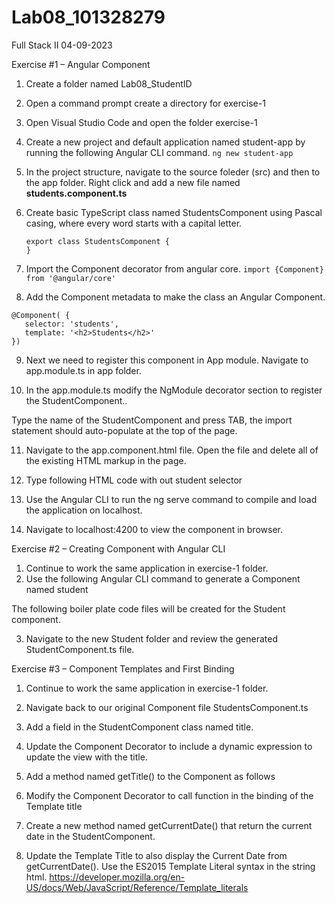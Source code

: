 # Lab08_101328279
Full Stack II  04-09-2023

Exercise #1 – Angular Component
1.	Create a folder named Lab08_StudentID
2.	Open a command prompt create a directory for exercise-1
3.	Open Visual Studio Code and open the folder exercise-1
4.	 Create a new project and default application named student-app by running the following Angular CLI command.
        ```ng new student-app```

5.	In the project structure, navigate to the source foleder (src) and then to the app folder.  Right click and add a new file named **students.component.ts**

6.	Create basic TypeScript class named StudentsComponent using Pascal casing, where every word starts with a capital letter.
    ```
    export class StudentsComponent {
    }
     ```
 
7.	Import the Component decorator from angular core.
 ```import {Component} from '@angular/core'```
 
8.	Add the Component metadata to make the class an Angular Component.
 ```
 @Component( {
    selector: 'students',
    template: '<h2>Students</h2>'
})
```

9.	Next we need to register this component in App module. Navigate to app.module.ts
in app folder.
 

10.	In the app.module.ts modify the NgModule decorator section to register the StudentComponent..
 

Type the name of the StudentComponent and press TAB, the import statement should auto-populate at the top of the page.

 


11.	Navigate to the app.component.html file. Open the file and delete all of the existing HTML markup in the page.
 
12.	Type following HTML code with out student selector <students></students>
 
13.	Use the Angular CLI to run the ng serve command to compile and load the application on localhost.
 
14.	Navigate to localhost:4200 to view the component in browser.

 

Exercise #2 – Creating Component with Angular CLI 

1.	Continue to work the same application in exercise-1 folder.
2.	Use the following Angular CLI command to generate a Component named student
 




The following boiler plate code files will be created for the Student component.
 

3.	Navigate to the new Student folder and review the generated StudentComponent.ts file.
 

Exercise #3 – Component Templates and First Binding

1.	Continue to work the same application in exercise-1 folder.
2.	Navigate back to our original Component file StudentsComponent.ts
3.	Add a field in the StudentComponent class named title.
 
4.	Update the Component Decorator to include a dynamic expression to update the view with the title.
 




5.	Add a method named getTitle() to the Component as follows
 
6.	Modify the Component Decorator to call function in the binding of the Template title
 

7.	Create a new method named getCurrentDate() that return the current date in the StudentComponent. 

8.	Update the Template Title to also display the Current Date from getCurrentDate(). Use the ES2015 Template Literal syntax in the string html.
https://developer.mozilla.org/en-US/docs/Web/JavaScript/Reference/Template_literals
